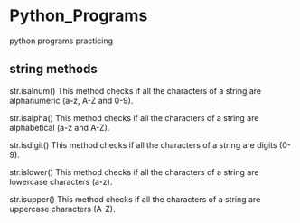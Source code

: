# Python_Programs
python programs practicing

string methods
---------------
str.isalnum()
This method checks if all the characters of a string are alphanumeric (a-z, A-Z and 0-9).

str.isalpha()
This method checks if all the characters of a string are alphabetical (a-z and A-Z).

str.isdigit()
This method checks if all the characters of a string are digits (0-9).

str.islower()
This method checks if all the characters of a string are lowercase characters (a-z).

str.isupper()
This method checks if all the characters of a string are uppercase characters (A-Z).
